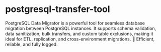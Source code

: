# postgresql-transfer-tool
PostgreSQL Data Migrator is a powerful tool for seamless database migration between PostgreSQL instances. It supports schema validation, data sanitization, bulk transfers, and custom table exclusions, making it ideal for ETL, replication, and cross-environment migrations. 🚀 Efficient, reliable, and fully logged.
